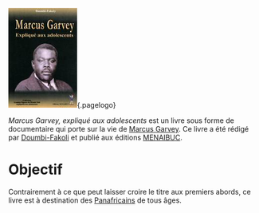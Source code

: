 <!-- TITLE: Marcus Garvey, expliqué aux adolescents -->
<!-- SUBTITLE: Présentation du livre Marcus Garvey, expliqué aux adolescents -->

![Marcus Garvey Explique Aux Adolescents](/uploads/ouvrage/marcus-garvey-explique-aux-adolescents.jpg "Marcus Garvey Explique Aux Adolescents"){.pagelogo}

*Marcus Garvey, expliqué aux adolescents* est un livre sous forme de documentaire qui porte sur la vie de [Marcus Garvey](/personnalite/homme/polymathe/caraibes/midi/colonie/xamayca/marcus-gavey).
Ce livre a été rédigé par [Doumbi-Fakoli](/personnalite/homme/polymathe/afrique/nord-ouest/pays/mali/doumbi-fakoli) et publié aux éditions [MENAIBUC](/organisme/editeur/menaibuc).

# Objectif
Contrairement à ce que peut laisser croire le titre aux premiers abords, ce livre est à destination des [Panafricains](/ideologie/mouvement-panafricain) de tous âges.